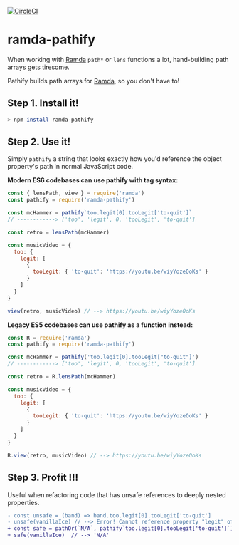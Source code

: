 [![CircleCI](https://circleci.com/gh/jesdavpet/ramda-pathify.svg?style=svg)](https://circleci.com/gh/jesdavpet/ramda-pathify)

ramda-pathify
=============

When working with [Ramda](http://ramdajs.com/) `path*` or `lens` functions a lot, hand-building path arrays gets tiresome.

Pathify builds path arrays for [Ramda](http://ramdajs.com/), so you don't have to!



Step 1. Install it!
-------------------
```bash
> npm install ramda-pathify
```



Step 2. Use it!
---------------
Simply `pathify` a string that looks exactly how you'd reference the object property's path in normal JavaScript code.

**Modern ES6 codebases can use pathify with tag syntax:**

```javascript
const { lensPath, view } = require('ramda')
const pathify = require('ramda-pathify')

const mcHammer = pathify`too.legit[0].tooLegit['to-quit']`
// ------------> ['too', 'legit', 0, 'tooLegit', 'to-quit']

const retro = lensPath(mcHammer)

const musicVideo = {
  too: {
    legit: [
      {
        tooLegit: { 'to-quit': 'https://youtu.be/wiyYozeOoKs' }
      }
    ]
  }
}

view(retro, musicVideo) // --> https://youtu.be/wiyYozeOoKs
```

**Legacy ES5 codebases can use pathify as a function instead:**

```javascript
const R = require('ramda')
const pathify = require('ramda-pathify')

const mcHammer = pathify('too.legit[0].tooLegit["to-quit"]')
// ------------> ['too', 'legit', 0, 'tooLegit', 'to-quit']

const retro = R.lensPath(mcHammer)

const musicVideo = {
  too: {
    legit: [
      {
        tooLegit: { 'to-quit': 'https://youtu.be/wiyYozeOoKs' }
      }
    ]
  }
}

R.view(retro, musicVideo) // --> https://youtu.be/wiyYozeOoKs
```



Step 3. Profit !!!
------------------

Useful when refactoring code that has unsafe references to deeply nested properties.

```diff
- const unsafe = (band) => band.too.legit[0].tooLegit['to-quit']
- unsafe(vanillaIce) // --> Error! Cannot reference property "legit" of undefined.
+ const safe = pathOr(`N/A`, pathify`too.legit[0].tooLegit['to-quit']`)
+ safe(vanillaIce)  // --> 'N/A'
```
